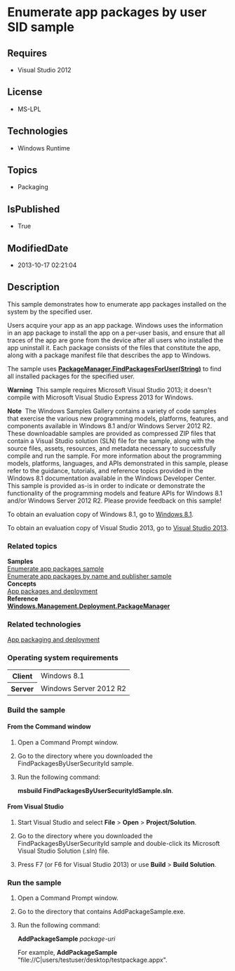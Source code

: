 # Enumerate app packages by user SID sample
## Requires
* Visual Studio 2012
## License
* MS-LPL
## Technologies
* Windows Runtime
## Topics
* Packaging
## IsPublished
* True
## ModifiedDate
* 2013-10-17 02:21:04
## Description

<div id="mainSection">
<p>This sample demonstrates how to enumerate app packages installed on the system by the specified user.
</p>
<p>Users acquire your app as an app package. Windows uses the information in an app package to install the app on a per-user basis, and ensure that all traces of the app are gone from the device after all users who installed the app uninstall it. Each package
 consists of the files that constitute the app, along with a package manifest file that describes the app to Windows.</p>
<p>The sample uses <a href="http://msdn.microsoft.com/en-us/library/windows/desktop/br240968">
<b>PackageManager.FindPackagesForUser(String)</b></a> to find all installed packages for the specified user.</p>
<p class="note"><b>Warning</b>&nbsp;&nbsp;This sample requires Microsoft Visual Studio&nbsp;2013; it doesn't compile with Microsoft Visual Studio Express&nbsp;2013 for Windows.</p>
<p class="note"><b>Note</b>&nbsp;&nbsp;The Windows Samples Gallery contains a variety of code samples that exercise the various new programming models, platforms, features, and components available in Windows&nbsp;8.1 and/or Windows Server&nbsp;2012&nbsp;R2. These downloadable samples
 are provided as compressed ZIP files that contain a Visual Studio solution (SLN) file for the sample, along with the source files, assets, resources, and metadata necessary to successfully compile and run the sample. For more information about the programming
 models, platforms, languages, and APIs demonstrated in this sample, please refer to the guidance, tutorials, and reference topics provided in the Windows&nbsp;8.1 documentation available in the Windows Developer Center. This sample is provided as-is in order to
 indicate or demonstrate the functionality of the programming models and feature APIs for Windows&nbsp;8.1 and/or Windows Server&nbsp;2012&nbsp;R2. Please provide feedback on this sample!</p>
<p>To obtain an evaluation copy of Windows&nbsp;8.1, go to <a href="http://go.microsoft.com/fwlink/p/?linkid=301696">
Windows&nbsp;8.1</a>.</p>
<p>To obtain an evaluation copy of Visual Studio&nbsp;2013, go to <a href="http://go.microsoft.com/fwlink/p/?linkid=301697">
Visual Studio&nbsp;2013</a>.</p>
<h3><a id="related_topics"></a>Related topics</h3>
<dl><dt><b>Samples</b> </dt><dt><a href="http://code.msdn.microsoft.com/windowsdesktop/Package-Manager-Inventory-ee821079">Enumerate app packages sample</a>
</dt><dt><a href="http://code.msdn.microsoft.com/windowsdesktop/Package-Manager-Inventory-fe747b8a">Enumerate app packages by name and publisher sample</a>
</dt><dt><b>Concepts</b> </dt><dt><a href="http://msdn.microsoft.com/en-us/library/windows/desktop/hh464929">App packages and deployment</a>
</dt><dt><b>Reference</b> </dt><dt><a href="http://msdn.microsoft.com/en-us/library/windows/desktop/br240960"><b>Windows.Management.Deployment.PackageManager</b></a>
</dt></dl>
<h3>Related technologies</h3>
<a href="http://msdn.microsoft.com/en-us/library/windows/desktop/hh446593">App packaging and deployment</a>
<h3>Operating system requirements</h3>
<table>
<tbody>
<tr>
<th>Client</th>
<td><dt>Windows&nbsp;8.1 </dt></td>
</tr>
<tr>
<th>Server</th>
<td><dt>Windows Server&nbsp;2012&nbsp;R2 </dt></td>
</tr>
</tbody>
</table>
<h3>Build the sample</h3>
<h4><a id="From_the_Command_window"></a><a id="from_the_command_window"></a><a id="FROM_THE_COMMAND_WINDOW"></a>From the Command window</h4>
<ol>
<li>
<p>Open a Command Prompt window.</p>
</li><li>
<p>Go to the directory where you downloaded the FindPackagesByUserSecurityId sample.</p>
</li><li>
<p>Run the following command:</p>
<p><b>msbuild FindPackagesByUserSecurityIdSample.sln</b>.</p>
</li></ol>
<h4><a id="From_Visual_Studio"></a><a id="from_visual_studio"></a><a id="FROM_VISUAL_STUDIO"></a>From Visual Studio</h4>
<ol>
<li>
<p>Start Visual Studio and select <b>File</b> &gt; <b>Open</b> &gt; <b>Project/Solution</b>.</p>
</li><li>
<p>Go to the directory where you downloaded the FindPackagesByUserSecurityId sample and double-click its Microsoft Visual Studio Solution (.sln) file.</p>
</li><li>
<p>Press F7 (or F6 for Visual Studio&nbsp;2013) or use <b>Build</b> &gt; <b>Build Solution</b>.</p>
</li></ol>
<h3>Run the sample</h3>
<ol>
<li>
<p>Open a Command Prompt window.</p>
</li><li>
<p>Go to the directory that contains AddPackageSample.exe.</p>
</li><li>
<p>Run the following command:</p>
<p><b>AddPackageSample </b><i>package-uri</i></p>
<p>For example, <b>AddPackageSample</b> &quot;file://C|users/testuser/desktop/testpackage.appx&quot;.</p>
</li></ol>
</div>
